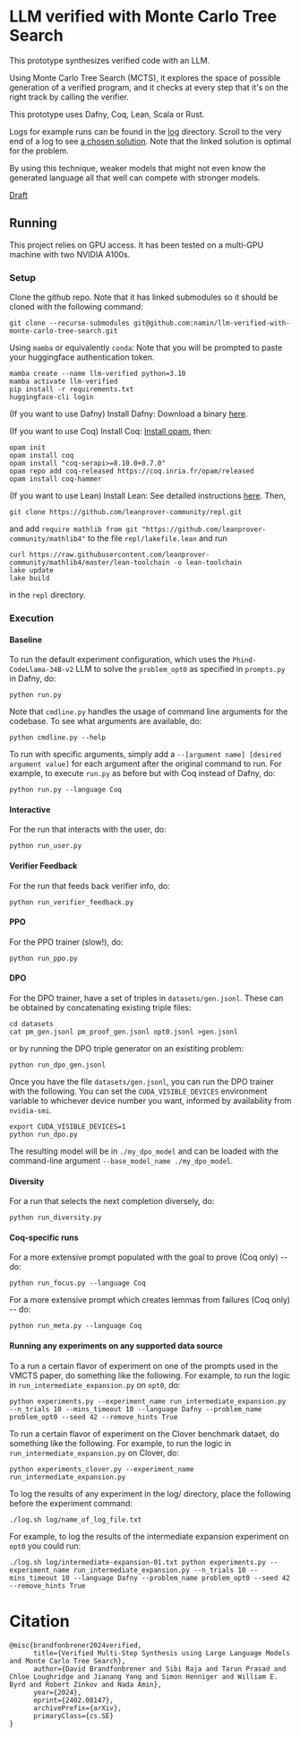 # LLM verified with Monte Carlo Tree Search

This prototype synthesizes verified code with an LLM.

Using Monte Carlo Tree Search (MCTS), it explores the space of possible generation of a verified program, and it checks at every step that it's on the right track by calling the verifier.

This prototype uses Dafny, Coq, Lean, Scala or Rust.

Logs for example runs can be found in the [log](log) directory.
Scroll to the very end of a log to see [a chosen solution](https://github.com/namin/llm-verified-with-monte-carlo-tree-search/blob/main/log/opt0_alt.txt#L7661).
Note that the linked solution is optimal for the problem.

By using this technique, weaker models that might not even know the generated language all that well can compete with stronger models.

[Draft](https://arxiv.org/abs/2402.08147)

## Running

This project relies on GPU access. It has been tested on a multi-GPU machine with two NVIDIA A100s.

### Setup

Clone the github repo. Note that it has linked submodules so it should be cloned with the following command:
```
git clone --recurse-submodules git@github.com:namin/llm-verified-with-monte-carlo-tree-search.git
```

Using `mamba` or equivalently `conda`:
Note that you will be prompted to paste your huggingface authentication token.
```
mamba create --name llm-verified python=3.10
mamba activate llm-verified
pip install -r requirements.txt
huggingface-cli login
```

(If you want to use Dafny) Install Dafny: Download a binary [here](https://github.com/dafny-lang/dafny/releases/latest).

(If you want to use Coq) Install Coq: [Install opam](https://opam.ocaml.org/doc/Install.html), then:

```
opam init
opam install coq
opam install "coq-serapi>=8.10.0+0.7.0"
opam repo add coq-released https://coq.inria.fr/opam/released
opam install coq-hammer
```

(If you want to use Lean) Install Lean: See detailed instructions [here](https://leanprover-community.github.io/get_started.html). Then,

```
git clone https://github.com/leanprover-community/repl.git
```

and add `require mathlib from git "https://github.com/leanprover-community/mathlib4"` to the file `repl/lakefile.lean` and run

```
curl https://raw.githubusercontent.com/leanprover-community/mathlib4/master/lean-toolchain -o lean-toolchain
lake update
lake build
```

in the `repl` directory.

### Execution

#### Baseline

To run the default experiment configuration, which uses the `Phind-CodeLlama-34B-v2` LLM to solve the `problem_opt0` as specified in `prompts.py` in Dafny, do:

```
python run.py
```

Note that `cmdline.py` handles the usage of command line arguments for the codebase. To see what arguments are available, do:

```
python cmdline.py --help
```

To run with specific arguments, simply add a `--[argument name] [desired argument value]` for each argument after the original command to run. For example, to execute `run.py` as before but with Coq instead of Dafny, do:

```
python run.py --language Coq
```

#### Interactive

For the run that interacts with the user, do:

```
python run_user.py
```

#### Verifier Feedback

For the run that feeds back verifier info, do:

```
python run_verifier_feedback.py
```

#### PPO

For the PPO trainer (slow!), do:

```
python run_ppo.py
```

#### DPO

For the DPO trainer, have a set of triples in `datasets/gen.jsonl`.
These can be obtained by concatenating existing triple files:

```
cd datasets
cat pm_gen.jsonl pm_proof_gen.jsonl opt0.jsonl >gen.jsonl 
```

or by running the DPO triple generator on an existiting problem:
```
python run_dpo_gen.jsonl
```

Once you have the file `datasets/gen.jsonl`, you can run the DPO trainer with the following.
You can set the `CUDA_VISIBLE_DEVICES` environment variable to whichever device number you want, informed by availability from `nvidia-smi`.
```
export CUDA_VISIBLE_DEVICES=1
python run_dpo.py
```

The resulting model will be in `./my_dpo_model` and can be loaded with the command-line argument `--base_model_name ./my_dpo_model`.

#### Diversity

For a run that selects the next completion diversely, do:

```
python run_diversity.py
```

#### Coq-specific runs

For a more extensive prompt populated with the goal to prove (Coq only) -- do:

```
python run_focus.py --language Coq
```

For a more extensive prompt which creates lemmas from failures (Coq only) -- do:

```
python run_meta.py --language Coq
```
#### Running any experiments on any supported data source

To a run a certain flavor of experiment on one of the prompts used in the VMCTS paper, do something like the following. For example, to run the logic in `run_intermediate_expansion.py` on `opt0`, do:
```
python experiments.py --experiment_name run_intermediate_expansion.py --n_trials 10 --mins_timeout 10 --language Dafny --problem_name problem_opt0 --seed 42 --remove_hints True
```

To run a certain flavor of experiment on the Clover benchmark dataet, do something like the following. For example, to run the logic in `run_intermediate_expansion.py` on Clover, do:
```
python experiments_clover.py --experiment_name run_intermediate_expansion.py
```

To log the results of any experiment in the log/ directory, place the following before the experiment command:
```
./log.sh log/name_of_log_file.txt
```
For example, to log the results of the intermediate expansion experiment on `opt0` you could run:
```
./log.sh log/intermediate-expansion-01.txt python experiments.py --experiment_name run_intermediate_expansion.py --n_trials 10 --mins_timeout 10 --language Dafny --problem_name problem_opt0 --seed 42 --remove_hints True
```
# Citation
```
@misc{brandfonbrener2024verified,
      title={Verified Multi-Step Synthesis using Large Language Models and Monte Carlo Tree Search}, 
      author={David Brandfonbrener and Sibi Raja and Tarun Prasad and Chloe Loughridge and Jianang Yang and Simon Henniger and William E. Byrd and Robert Zinkov and Nada Amin},
      year={2024},
      eprint={2402.08147},
      archivePrefix={arXiv},
      primaryClass={cs.SE}
}
```
